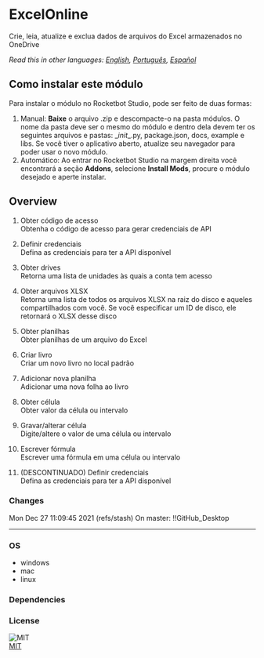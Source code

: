 



# ExcelOnline
  
Crie, leia, atualize e exclua dados de arquivos do Excel armazenados no OneDrive  

*Read this in other languages: [English](README.md), [Português](README.pr.md), [Español](README.es.md)*

## Como instalar este módulo
  
Para instalar o módulo no Rocketbot Studio, pode ser feito de duas formas:
1. Manual: __Baixe__ o arquivo .zip e descompacte-o na pasta módulos. O nome da pasta deve ser o mesmo do módulo e dentro dela devem ter os seguintes arquivos e pastas: \__init__.py, package.json, docs, example e libs. Se você tiver o aplicativo aberto, atualize seu navegador para poder usar o novo módulo.
2. Automático: Ao entrar no Rocketbot Studio na margem direita você encontrará a seção **Addons**, selecione **Install Mods**, procure o módulo desejado e aperte instalar.  


## Overview


1. Obter código de acesso  
Obtenha o código de acesso para gerar credenciais de API

2. Definir credenciais  
Defina as credenciais para ter a API disponível

3. Obter drives  
Retorna uma lista de unidades às quais a conta tem acesso

4. Obter arquivos XLSX  
Retorna uma lista de todos os arquivos XLSX na raiz do disco e aqueles compartilhados com você. Se você especificar um ID de disco, ele retornará o XLSX desse disco

5. Obter planilhas  
Obter planilhas de um arquivo do Excel

6. Criar livro  
Criar um novo livro no local padrão

7. Adicionar nova planilha  
Adicionar uma nova folha ao livro

8. Obter célula  
Obter valor da célula ou intervalo

9. Gravar/alterar célula  
Digite/altere o valor de uma célula ou intervalo

10. Escrever fórmula  
Escrever uma fórmula em uma célula ou intervalo

11. (DESCONTINUADO) Definir credenciais  
Defina as credenciais para ter a API disponível  



### Changes
Mon Dec 27 11:09:45 2021  (refs/stash) On master: !!GitHub_Desktop<master>

----
### OS

- windows
- mac
- linux

### Dependencies

### License
  
![MIT](https://camo.githubusercontent.com/107590fac8cbd65071396bb4d04040f76cde5bde/687474703a2f2f696d672e736869656c64732e696f2f3a6c6963656e73652d6d69742d626c75652e7376673f7374796c653d666c61742d737175617265)  
[MIT](http://opensource.org/licenses/mit-license.ph)